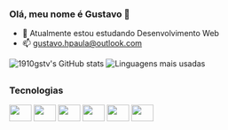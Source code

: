 ### Olá, meu nome é Gustavo 👋

- 🌱 Atualmente estou estudando Desenvolvimento Web
- 📫 gustavo.hpaula@outlook.com


![1910gstv's GitHub stats](https://github-readme-stats.vercel.app/api?username=1910gstv&show_icons=true&theme=dracula)
![Linguagens mais usadas](https://github-readme-stats.vercel.app/api/top-langs/?username=1910gstv&layout=compact&size_weight=0.5&count_weight=0.5&theme=dracula)

##

### Tecnologias
<div class="tecnologias" style="display: inline-block">
  <img align="center" height="30" width="40" src="https://cdn.jsdelivr.net/gh/devicons/devicon/icons/html5/html5-plain.svg" />
  <img align="center" height="30" width="40" src="https://cdn.jsdelivr.net/gh/devicons/devicon/icons/css3/css3-plain.svg" />
  <img align="center" height="30" width="40" src="https://cdn.jsdelivr.net/gh/devicons/devicon/icons/javascript/javascript-plain.svg" />
  <img align="center" height="30" width="40" src="https://cdn.jsdelivr.net/gh/devicons/devicon/icons/python/python-plain.svg" />
  <img align="center" height="30" width="40" src="https://cdn.jsdelivr.net/gh/devicons/devicon/icons/mysql/mysql-original-wordmark.svg" />
  <img align="center" height="30" width="40" src="https://cdn.jsdelivr.net/gh/devicons/devicon/icons/php/php-plain.svg" />
</div>

##
